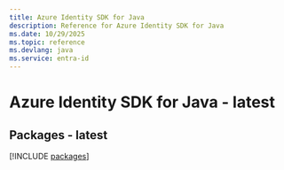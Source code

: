 ```yaml
---
title: Azure Identity SDK for Java
description: Reference for Azure Identity SDK for Java
ms.date: 10/29/2025
ms.topic: reference
ms.devlang: java
ms.service: entra-id
---
```

# Azure Identity SDK for Java - latest
## Packages - latest
[!INCLUDE [packages](identity-index.md)]